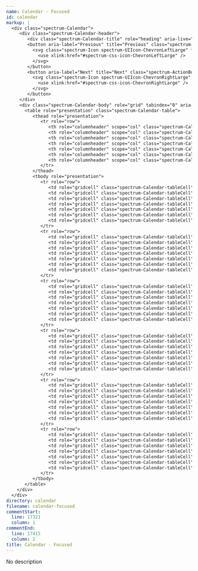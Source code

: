 ```yaml
---
name: Calendar - Focused
id: calendar
markup: |
  <div class="spectrum-Calendar">
     <div class="spectrum-Calendar-header">
        <div class="spectrum-Calendar-title" role="heading" aria-live="assertive" aria-atomic="true">August 2017</div>
        <button aria-label="Previous" title="Previous" class="spectrum-ActionButton spectrum-ActionButton--quiet spectrum-Calendar-prevMonth">
          <svg class="spectrum-Icon spectrum-UIIcon-ChevronLeftLarge" focusable="false" aria-hidden="true">
            <use xlink:href="#spectrum-css-icon-ChevronLeftLarge" />
          </svg>
        </button>
        <button aria-label="Next" title="Next" class="spectrum-ActionButton spectrum-ActionButton--quiet spectrum-Calendar-nextMonth">
          <svg class="spectrum-Icon spectrum-UIIcon-ChevronRightLarge" focusable="false" aria-hidden="true">
            <use xlink:href="#spectrum-css-icon-ChevronRightLarge" />
          </svg>
        </button>
     </div>
     <div class="spectrum-Calendar-body" role="grid" tabindex="0" aria-readonly="true" aria-disabled="false">
       <table role="presentation" class="spectrum-Calendar-table">
          <thead role="presentation">
             <tr role="row">
                <th role="columnheader" scope="col" class="spectrum-Calendar-tableCell"><abbr class="spectrum-Calendar-dayOfWeek" title="Sunday">Su</abbr></th>
                <th role="columnheader" scope="col" class="spectrum-Calendar-tableCell"><abbr class="spectrum-Calendar-dayOfWeek" title="Monday">Mo</abbr></th>
                <th role="columnheader" scope="col" class="spectrum-Calendar-tableCell"><abbr class="spectrum-Calendar-dayOfWeek" title="Tuesday">Tu</abbr></th>
                <th role="columnheader" scope="col" class="spectrum-Calendar-tableCell"><abbr class="spectrum-Calendar-dayOfWeek" title="Wednesday">We</abbr></th>
                <th role="columnheader" scope="col" class="spectrum-Calendar-tableCell"><abbr class="spectrum-Calendar-dayOfWeek" title="Thursday">Th</abbr></th>
                <th role="columnheader" scope="col" class="spectrum-Calendar-tableCell"><abbr class="spectrum-Calendar-dayOfWeek" title="Friday">Fr</abbr></th>
                <th role="columnheader" scope="col" class="spectrum-Calendar-tableCell"><abbr class="spectrum-Calendar-dayOfWeek" title="Saturday">Sa</abbr></th>
             </tr>
          </thead>
          <tbody role="presentation">
             <tr role="row">
                <td role="gridcell" class="spectrum-Calendar-tableCell" aria-disabled="true" aria-selected="false" aria-invalid="false" title="Sunday, July 30, 2017"><span role="presentation" class="spectrum-Calendar-date is-outsideMonth">30</span></td>
                <td role="gridcell" class="spectrum-Calendar-tableCell" aria-disabled="true" aria-selected="false" aria-invalid="false" title="Monday, July 31, 2017"><span role="presentation" class="spectrum-Calendar-date is-outsideMonth">31</span></td>
                <td role="gridcell" class="spectrum-Calendar-tableCell" tabindex="-1" aria-disabled="false" aria-selected="false" aria-invalid="false" title="Tuesday, August 1, 2017"><span role="presentation" class="spectrum-Calendar-date">1</span></td>
                <td role="gridcell" class="spectrum-Calendar-tableCell" tabindex="-1" aria-disabled="false" aria-selected="false" aria-invalid="false" title="Today, Wednesday, August 2, 2017 selected"><span role="presentation" class="spectrum-Calendar-date is-today is-focused">2</span></td>
                <td role="gridcell" class="spectrum-Calendar-tableCell" tabindex="-1" aria-disabled="false" aria-selected="false" aria-invalid="false" title="Thursday, August 3, 2017"><span role="presentation" class="spectrum-Calendar-date">3</span></td>
                <td role="gridcell" class="spectrum-Calendar-tableCell" tabindex="-1" aria-disabled="false" aria-selected="false" aria-invalid="false" title="Friday, August 4, 2017"><span role="presentation" class="spectrum-Calendar-date">4</span></td>
                <td role="gridcell" class="spectrum-Calendar-tableCell" tabindex="-1" aria-disabled="false" aria-selected="true" aria-invalid="false" title="Saturday, August 5, 2017"><span role="presentation" class="spectrum-Calendar-date is-selected is-focused">5</span></td>
             </tr>
             <tr role="row">
                <td role="gridcell" class="spectrum-Calendar-tableCell" tabindex="-1" aria-disabled="false" aria-selected="false" aria-invalid="false" title="Sunday, August 6, 2017"><span role="presentation" class="spectrum-Calendar-date">6</span></td>
                <td role="gridcell" class="spectrum-Calendar-tableCell" tabindex="-1" aria-disabled="false" aria-selected="false" aria-invalid="false" title="Monday, August 7, 2017"><span role="presentation" class="spectrum-Calendar-date is-focused">7</span></td>
                <td role="gridcell" class="spectrum-Calendar-tableCell" tabindex="-1" aria-disabled="false" aria-selected="false" aria-invalid="false" title="Tuesday, August 8, 2017"><span role="presentation" class="spectrum-Calendar-date">8</span></td>
                <td role="gridcell" class="spectrum-Calendar-tableCell" tabindex="-1" aria-disabled="false" aria-selected="false" aria-invalid="false" title="Wednesday, August 9, 2017"><span role="presentation" class="spectrum-Calendar-date">9</span></td>
                <td role="gridcell" class="spectrum-Calendar-tableCell" tabindex="-1" aria-disabled="false" aria-selected="false" aria-invalid="false" title="Thursday, August 10, 2017"><span role="presentation" class="spectrum-Calendar-date">10</span></td>
                <td role="gridcell" class="spectrum-Calendar-tableCell" tabindex="-1" aria-disabled="false" aria-selected="false" aria-invalid="false" title="Friday, August 11, 2017"><span role="presentation" class="spectrum-Calendar-date">11</span></td>
                <td role="gridcell" class="spectrum-Calendar-tableCell" tabindex="-1" aria-disabled="false" aria-selected="false" aria-invalid="false" title="Saturday, August 12, 2017"><span role="presentation" class="spectrum-Calendar-date">12</span></td>
             </tr>
             <tr role="row">
                <td role="gridcell" class="spectrum-Calendar-tableCell" tabindex="-1" aria-disabled="false" aria-selected="false" aria-invalid="false" title="Sunday, August 13, 2017"><span role="presentation" class="spectrum-Calendar-date">13</span></td>
                <td role="gridcell" class="spectrum-Calendar-tableCell" tabindex="-1" aria-disabled="false" aria-selected="false" aria-invalid="false" title="Monday, August 14, 2017"><span role="presentation" class="spectrum-Calendar-date">14</span></td>
                <td role="gridcell" class="spectrum-Calendar-tableCell" tabindex="-1" aria-disabled="false" aria-selected="false" aria-invalid="false" title="Tuesday, August 15, 2017"><span role="presentation" class="spectrum-Calendar-date">15</span></td>
                <td role="gridcell" class="spectrum-Calendar-tableCell" tabindex="-1" aria-disabled="false" aria-selected="false" aria-invalid="false" title="Wednesday, August 16, 2017"><span role="presentation" class="spectrum-Calendar-date">16</span></td>
                <td role="gridcell" class="spectrum-Calendar-tableCell" tabindex="-1" aria-disabled="false" aria-selected="false" aria-invalid="false" title="Thursday, August 17, 2017"><span role="presentation" class="spectrum-Calendar-date">17</span></td>
                <td role="gridcell" class="spectrum-Calendar-tableCell" tabindex="-1" aria-disabled="false" aria-selected="false" aria-invalid="false" title="Friday, August 18, 2017"><span role="presentation" class="spectrum-Calendar-date">18</span></td>
                <td role="gridcell" class="spectrum-Calendar-tableCell" tabindex="-1" aria-disabled="false" aria-selected="false" aria-invalid="false" title="Saturday, August 19, 2017"><span role="presentation" class="spectrum-Calendar-date">19</span></td>
             </tr>
             <tr role="row">
                <td role="gridcell" class="spectrum-Calendar-tableCell" tabindex="-1" aria-disabled="false" aria-selected="false" aria-invalid="false" title="Sunday, August 20, 2017"><span role="presentation" class="spectrum-Calendar-date">20</span></td>
                <td role="gridcell" class="spectrum-Calendar-tableCell" tabindex="-1" aria-disabled="false" aria-selected="false" aria-invalid="false" title="Monday, August 21, 2017"><span role="presentation" class="spectrum-Calendar-date">21</span></td>
                <td role="gridcell" class="spectrum-Calendar-tableCell" tabindex="-1" aria-disabled="false" aria-selected="false" aria-invalid="false" title="Tuesday, August 22, 2017"><span role="presentation" class="spectrum-Calendar-date">22</span></td>
                <td role="gridcell" class="spectrum-Calendar-tableCell" tabindex="-1" aria-disabled="false" aria-selected="false" aria-invalid="false" title="Wednesday, August 23, 2017"><span role="presentation" class="spectrum-Calendar-date">23</span></td>
                <td role="gridcell" class="spectrum-Calendar-tableCell" tabindex="-1" aria-disabled="false" aria-selected="false" aria-invalid="false" title="Thursday, August 24, 2017"><span role="presentation" class="spectrum-Calendar-date">24</span></td>
                <td role="gridcell" class="spectrum-Calendar-tableCell" tabindex="-1" aria-disabled="false" aria-selected="false" aria-invalid="false" title="Friday, August 25, 2017"><span role="presentation" class="spectrum-Calendar-date">25</span></td>
                <td role="gridcell" class="spectrum-Calendar-tableCell" tabindex="-1" aria-disabled="false" aria-selected="false" aria-invalid="false" title="Saturday, August 26, 2017"><span role="presentation" class="spectrum-Calendar-date">26</span></td>
             </tr>
             <tr role="row">
                <td role="gridcell" class="spectrum-Calendar-tableCell" tabindex="-1" aria-disabled="false" aria-selected="false" aria-invalid="false" title="Sunday, August 27, 2017"><span role="presentation" class="spectrum-Calendar-date">27</span></td>
                <td role="gridcell" class="spectrum-Calendar-tableCell" tabindex="-1" aria-disabled="false" aria-selected="false" aria-invalid="false" title="Monday, August 28, 2017"><span role="presentation" class="spectrum-Calendar-date">28</span></td>
                <td role="gridcell" class="spectrum-Calendar-tableCell" tabindex="-1" aria-disabled="false" aria-selected="false" aria-invalid="false" title="Tuesday, August 29, 2017"><span role="presentation" class="spectrum-Calendar-date">29</span></td>
                <td role="gridcell" class="spectrum-Calendar-tableCell" tabindex="-1" aria-disabled="false" aria-selected="false" aria-invalid="false" title="Wednesday, August 30, 2017"><span role="presentation" class="spectrum-Calendar-date">30</span></td>
                <td role="gridcell" class="spectrum-Calendar-tableCell" tabindex="-1" aria-disabled="false" aria-selected="false" aria-invalid="false" title="Thursday, August 31, 2017"><span role="presentation" class="spectrum-Calendar-date">31</span></td>
                <td role="gridcell" class="spectrum-Calendar-tableCell" aria-disabled="true" aria-selected="false" aria-invalid="false" title="Friday, September 1, 2017"><span role="presentation" class="spectrum-Calendar-date is-outsideMonth">1</span></td>
                <td role="gridcell" class="spectrum-Calendar-tableCell" aria-disabled="true" aria-selected="false" aria-invalid="false" title="Saturday, September 2, 2017"><span role="presentation" class="spectrum-Calendar-date is-outsideMonth">2</span></td>
             </tr>
             <tr role="row">
                <td role="gridcell" class="spectrum-Calendar-tableCell" aria-disabled="true" aria-selected="false" aria-invalid="false" title="Sunday, September 3, 2017"><span role="presentation" class="spectrum-Calendar-date is-outsideMonth">3</span></td>
                <td role="gridcell" class="spectrum-Calendar-tableCell" aria-disabled="true" aria-selected="false" aria-invalid="false" title="Monday, September 4, 2017"><span role="presentation" class="spectrum-Calendar-date is-outsideMonth">4</span></td>
                <td role="gridcell" class="spectrum-Calendar-tableCell" aria-disabled="true" aria-selected="false" aria-invalid="false" title="Tuesday, September 5, 2017"><span role="presentation" class="spectrum-Calendar-date is-outsideMonth">5</span></td>
                <td role="gridcell" class="spectrum-Calendar-tableCell" aria-disabled="true" aria-selected="false" aria-invalid="false" title="Wednesday, September 6, 2017"><span role="presentation" class="spectrum-Calendar-date is-outsideMonth">6</span></td>
                <td role="gridcell" class="spectrum-Calendar-tableCell" aria-disabled="true" aria-selected="false" aria-invalid="false" title="Thursday, September 7, 2017"><span role="presentation" class="spectrum-Calendar-date is-outsideMonth">7</span></td>
                <td role="gridcell" class="spectrum-Calendar-tableCell" aria-disabled="true" aria-selected="false" aria-invalid="false" title="Friday, September 8, 2017"><span role="presentation" class="spectrum-Calendar-date is-outsideMonth">8</span></td>
                <td role="gridcell" class="spectrum-Calendar-tableCell" aria-disabled="true" aria-selected="false" aria-invalid="false" title="Saturday, September 9, 2017"><span role="presentation" class="spectrum-Calendar-date is-outsideMonth">9</span></td>
             </tr>
          </tbody>
       </table>
    </div>
  </div>
directory: calendar
filename: calendar-focused
commentStart:
  line: 17321
  column: 1
commentEnd:
  line: 17415
  column: 2
title: Calendar - Focused
---
```

No description